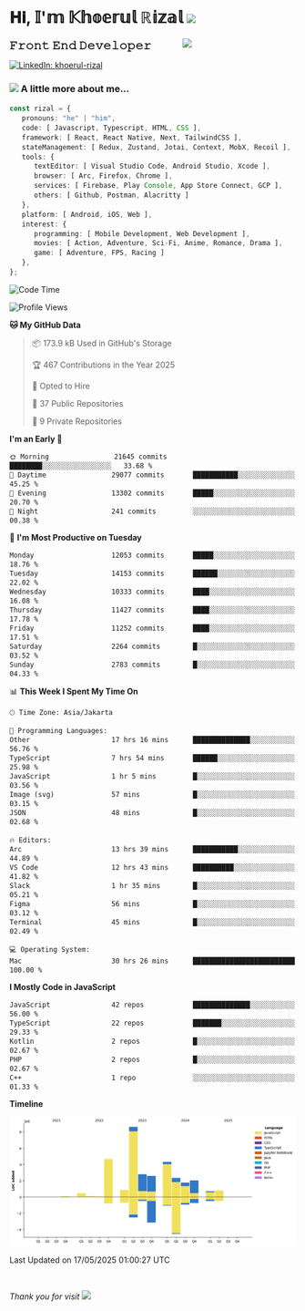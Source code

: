 <h1> 𝐇𝐢, 𝕀'𝕞 𝕂𝕙𝕠𝕖𝕣𝕦𝕝 ℝ𝕚𝕫𝕒𝕝 <img src="https://media.giphy.com/media/mGcNjsfWAjY5AEZNw6/giphy.gif" width="50"></h1>
<img align='right' src="https://media.giphy.com/media/v1.Y2lkPTc5MGI3NjExOWI2ajR2NGJubzBsZHFuaHMwajRrcDNsNXJwOG8yb3F0NjhkNXF4OSZlcD12MV9pbnRlcm5hbF9naWZfYnlfaWQmY3Q9cw/fkZukR450RQ1qnGaq9/giphy.gif" width="200">
<strong style="font-size:20px;">𝙵𝚛𝚘𝚗𝚝 𝙴𝚗𝚍 𝙳𝚎𝚟𝚎𝚕𝚘𝚙𝚎𝚛</strong>
</p></em>

[![LinkedIn: khoerul-rizal](https://img.shields.io/badge/khoerul--rizal-blue?style=flat-square&logo=Linkedin&logoColor=white&link=https://www.linkedin.com/in/khoerul-rizal/)](https://www.linkedin.com/in/khoerul-rizal/)

### <img src="https://media.giphy.com/media/VgCDAzcKvsR6OM0uWg/giphy.gif" width="50"> A little more about me...

```typescript
const rizal = {
   pronouns: "he" | "him",
   code: [ Javascript, Typescript, HTML, CSS ],
   framework: [ React, React Native, Next, TailwindCSS ],
   stateManagement: [ Redux, Zustand, Jotai, Context, MobX, Recoil ],
   tools: {
      textEditor: [ Visual Studio Code, Android Studio, Xcode ],
      browser: [ Arc, Firefox, Chrome ],
      services: [ Firebase, Play Console, App Store Connect, GCP ],
      others: [ Github, Postman, Alacritty ]
   },
   platform: [ Android, iOS, Web ],
   interest: {
      programming: [ Mobile Development, Web Development ],
      movies: [ Action, Adventure, Sci-Fi, Anime, Romance, Drama ],
      game: [ Adventure, FPS, Racing ]
   },
};
```

<!--START_SECTION:waka-->
![Code Time](http://img.shields.io/badge/Code%20Time-2%2C807%20hrs%2050%20mins-blue)

![Profile Views](http://img.shields.io/badge/Profile%20Views-1-blue)

**🐱 My GitHub Data** 

> 📦 173.9 kB Used in GitHub's Storage 
 > 
> 🏆 467 Contributions in the Year 2025
 > 
> 💼 Opted to Hire
 > 
> 📜 37 Public Repositories 
 > 
> 🔑 9 Private Repositories 
 > 
**I'm an Early 🐤** 

```text
🌞 Morning                21645 commits       ████████░░░░░░░░░░░░░░░░░   33.68 % 
🌆 Daytime                29077 commits       ███████████░░░░░░░░░░░░░░   45.25 % 
🌃 Evening                13302 commits       █████░░░░░░░░░░░░░░░░░░░░   20.70 % 
🌙 Night                  241 commits         ░░░░░░░░░░░░░░░░░░░░░░░░░   00.38 % 
```
📅 **I'm Most Productive on Tuesday** 

```text
Monday                   12053 commits       █████░░░░░░░░░░░░░░░░░░░░   18.76 % 
Tuesday                  14153 commits       ██████░░░░░░░░░░░░░░░░░░░   22.02 % 
Wednesday                10333 commits       ████░░░░░░░░░░░░░░░░░░░░░   16.08 % 
Thursday                 11427 commits       ████░░░░░░░░░░░░░░░░░░░░░   17.78 % 
Friday                   11252 commits       ████░░░░░░░░░░░░░░░░░░░░░   17.51 % 
Saturday                 2264 commits        █░░░░░░░░░░░░░░░░░░░░░░░░   03.52 % 
Sunday                   2783 commits        █░░░░░░░░░░░░░░░░░░░░░░░░   04.33 % 
```


📊 **This Week I Spent My Time On** 

```text
🕑︎ Time Zone: Asia/Jakarta

💬 Programming Languages: 
Other                    17 hrs 16 mins      ██████████████░░░░░░░░░░░   56.76 % 
TypeScript               7 hrs 54 mins       ██████░░░░░░░░░░░░░░░░░░░   25.98 % 
JavaScript               1 hr 5 mins         █░░░░░░░░░░░░░░░░░░░░░░░░   03.56 % 
Image (svg)              57 mins             █░░░░░░░░░░░░░░░░░░░░░░░░   03.15 % 
JSON                     48 mins             █░░░░░░░░░░░░░░░░░░░░░░░░   02.68 % 

🔥 Editors: 
Arc                      13 hrs 39 mins      ███████████░░░░░░░░░░░░░░   44.89 % 
VS Code                  12 hrs 43 mins      ██████████░░░░░░░░░░░░░░░   41.82 % 
Slack                    1 hr 35 mins        █░░░░░░░░░░░░░░░░░░░░░░░░   05.21 % 
Figma                    56 mins             █░░░░░░░░░░░░░░░░░░░░░░░░   03.12 % 
Terminal                 45 mins             █░░░░░░░░░░░░░░░░░░░░░░░░   02.49 % 

💻 Operating System: 
Mac                      30 hrs 26 mins      █████████████████████████   100.00 % 
```

**I Mostly Code in JavaScript** 

```text
JavaScript               42 repos            ██████████████░░░░░░░░░░░   56.00 % 
TypeScript               22 repos            ███████░░░░░░░░░░░░░░░░░░   29.33 % 
Kotlin                   2 repos             █░░░░░░░░░░░░░░░░░░░░░░░░   02.67 % 
PHP                      2 repos             █░░░░░░░░░░░░░░░░░░░░░░░░   02.67 % 
C++                      1 repo              ░░░░░░░░░░░░░░░░░░░░░░░░░   01.33 % 
```



**Timeline**

![Lines of Code chart](https://raw.githubusercontent.com/khoerulrizal/khoerulrizal/main/assets/bar_graph.png)


 Last Updated on 17/05/2025 01:00:27 UTC
<!--END_SECTION:waka-->
</details>
<br/>

<em>Thank you for visit</em> <img src="https://media.giphy.com/media/v1.Y2lkPTc5MGI3NjExcHdvNm1qZWtjaGw0ZjdwM3Z3NnY2dHlueTVuODBta2FiY20wM2YybSZlcD12MV9pbnRlcm5hbF9naWZfYnlfaWQmY3Q9cw/tV25tpdKqdFa9x81k2/giphy.gif" width="40">
